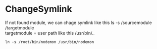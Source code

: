 # ChangeSymlink
 If not found module, we can chage symlink like this
 ls -s /sourcemodule /targetmodule  
 targetmodule = user path like this /usr/bin/..
```Node JS
ln -s /root/bin/nodemon /usr/bin/nodemon
```
